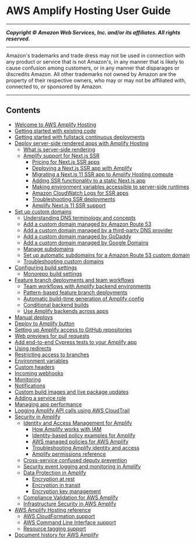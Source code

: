 # AWS Amplify Hosting User Guide

-----
*****Copyright &copy; Amazon Web Services, Inc. and/or its affiliates. All rights reserved.*****

-----
Amazon's trademarks and trade dress may not be used in
connection with any product or service that is not Amazon's,
in any manner that is likely to cause confusion among customers,
or in any manner that disparages or discredits Amazon. All other
trademarks not owned by Amazon are the property of their respective
owners, who may or may not be affiliated with, connected to, or
sponsored by Amazon.

-----
## Contents
+ [Welcome to AWS Amplify Hosting](welcome.md)
+ [Getting started with existing code](getting-started.md)
+ [Getting started with fullstack continuous deployments](deploy-backend.md)
+ [Deploy server-side rendered apps with Amplify Hosting](server-side-rendering-amplify.md)
   + [What is server-side rendering](What-is-server-side-rendering.md)
   + [Amplify support for Next.js SSR](ssr-Amplify-support.md)
      + [Pricing for Next.js SSR apps](nextjs-ssr-pricing.md)
      + [Deploying a Next.js SSR app with Amplify](deploy-nextjs-app.md)
      + [Migrating a Next.js 11 SSR app to Amplify Hosting compute](update-app-nextjs-version.md)
      + [Adding SSR functionality to a static Next.js app](redeploy-ssg-to-ssr.md)
      + [Making environment variables accessible to server-side runtimes](ssr-environment-variables.md)
      + [Amazon CloudWatch Logs for SSR apps](ssr-CloudWatch-logs.md)
      + [Troubleshooting SSR deployments](troubleshooting-ssr-deployment.md)
      + [Amplify Next.js 11 SSR support](ssr-nextjs11-support.md)
+ [Set up custom domains](custom-domains.md)
   + [Understanding DNS terminology and concepts](understanding-dns-terminology-and-concepts.md)
   + [Add a custom domain managed by Amazon Route 53](to-add-a-custom-domain-managed-by-amazon-route-53.md)
   + [Add a custom domain managed by a third-party DNS provider](to-add-a-custom-domain-managed-by-a-third-party-dns-provider.md)
   + [Add a custom domain managed by GoDaddy](to-add-a-custom-domain-managed-by-godaddy.md)
   + [Add a custom domain managed by Google Domains](to-add-a-custom-domain-managed-by-google-domains.md)
   + [Manage subdomains](to-manage-subdomains.md)
   + [Set up automatic subdomains for a Amazon Route 53 custom domain](to-set-up-automatic-subdomains-for-a-Route-53-custom-domain.md)
   + [Troubleshooting custom domains](custom-domain-troubleshoot-guide.md)
+ [Configuring build settings](build-settings.md)
   + [Monorepo build settings](monorepo-configuration.md)
+ [Feature branch deployments and team workflows](multi-environments.md)
   + [Team workflows with Amplify backend environments](team-workflows-with-amplify-cli-backend-environments.md)
   + [Pattern-based feature branch deployments](pattern-based-feature-branch-deployments.md)
   + [Automatic build-time generation of Amplify config](amplify-config-autogeneration.md)
   + [Conditional backend builds](conditional-backends.md)
   + [Use Amplify backends across apps](reuse-backends.md)
+ [Manual deploys](manual-deploys.md)
+ [Deploy to Amplify button](one-click.md)
+ [Setting up Amplify access to GitHub repositories](setting-up-GitHub-access.md)
+ [Web previews for pull requests](pr-previews.md)
+ [Add end-to-end Cypress tests to your Amplify app](running-tests.md)
+ [Using redirects](redirects.md)
+ [Restricting access to branches](access-control.md)
+ [Environment variables](environment-variables.md)
+ [Custom headers](custom-headers.md)
+ [Incoming webhooks](webhooks.md)
+ [Monitoring](access-logs.md)
+ [Notifications](notifications.md)
+ [Custom build images and live package updates](custom-build-image.md)
+ [Adding a service role](how-to-service-role-amplify-console.md)
+ [Managing app performance](ttl.md)
+ [Logging Amplify API calls using AWS CloudTrail](logging-using-cloudtrail.md)
+ [Security in Amplify](security.md)
   + [Identity and Access Management for Amplify](security-iam.md)
      + [How Amplify works with IAM](security_iam_service-with-iam.md)
      + [Identity-based policy examples for Amplify](security_iam_id-based-policy-examples.md)
      + [AWS managed policies for AWS Amplify](security-iam-awsmanpol.md)
      + [Troubleshooting Amplify identity and access](security_iam_troubleshoot.md)
      + [Amplify permissions reference](security_iam_permissions-reference.md)
   + [Cross-service confused deputy prevention](cross-service-confused-deputy-prevention.md)
   + [Security event logging and monitoring in Amplify](monitoring-overview.md)
   + [Data Protection in Amplify](data-protection.md)
      + [Encryption at rest](encryption-at-rest.md)
      + [Encryption in transit](encryption-in-transit.md)
      + [Encryption key management](encryption-key-management.md)
   + [Compliance Validation for AWS Amplify](Amplify-compliance.md)
   + [Infrastructure Security in AWS Amplify](infrastructure-security.md)
+ [AWS Amplify Hosting reference](aws-amplify-reference-chapter.md)
   + [AWS CloudFormation support](cloudformation-support-chapter.md)
   + [AWS Command Line Interface support](aws-cli-support-chapter.md)
   + [Resource tagging support](resource-tagging-support-chapter.md)
+ [Document history for AWS Amplify](document-history.md)